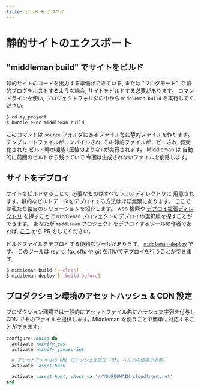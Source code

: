 ```yaml
---
title: ビルド & デプロイ
---
```


# 静的サイトのエクスポート

## "middleman build" でサイトをビルド

静的サイトのコードを出力する準備ができている, または "ブログモード" で
静的ブログをホストするような場合, サイトをビルドする必要があります。
コマンドラインを使い, プロジェクトフォルダの中から `middleman build` を実行してください:

``` bash
$ cd my_project
$ bundle exec middleman build
```

このコマンドは `source` フォルダにあるファイル毎に静的ファイルを作ります。
テンプレートファイルがコンパイルされ, その静的ファイルがコピーされ, 有効化された
ビルド時の機能 (圧縮のような) が実行されます。 Middleman は
自動的に前回のビルドから残っていて
今回は生成されないファイルを削除します。

## サイトをデプロイ

サイトをビルドすることで, 必要なものはすべて `build` ディレクトリに
用意されます。静的なビルドデータをデプロイする方法はほぼ無限にあります。
ここでは私たち独自のソリューションを紹介します。
web 検索や [デプロイ拡張ディレクトリ](https://directory.middlemanapp.com/#/extensions/deployment)
を探すことで `middleman` プロジェクトのデプロイの選択肢を探すことができます。
あなたが `middleman` プロジェクトをデプロイするツールの作者であれば,
[ここ](https://directory.middlemanapp.com/#/extensions/deployment) から
PR をしてください。

ビルドファイルをデプロイする便利なツールがあります。
[`middleman-deploy`](https://github.com/middleman-contrib/middleman-deploy) です。
このツールは rsync, ftp, sftp や git を用いてデプロイを行うことができます。

```bash
$ middleman build [--clean]
$ middleman deploy [--build-before]
```

## プロダクション環境のアセットハッシュ & CDN 設定

プロダクション環境では一般的にアセットファイル名にハッシュ文字列を付与し CDN でそのファイルを提供します。Middleman を使うことで簡単に対応することができます:

```ruby
configure :build do
  activate :minify_css
  activate :minify_javascript

  # アセットファイルの URL にハッシュを追加 (URL ヘルパの使用が必要)
  activate :asset_hash

  activate :asset_host, :host => '//YOURDOMAIN.cloudfront.net'
end
```
